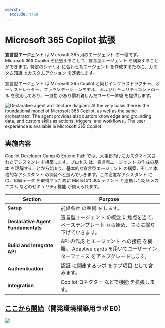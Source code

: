 ```yaml
---
search:
  exclude: true
---
```

# Microsoft 365 Copilot 拡張

**宣言型エージェント** は Microsoft 365 用のエージェント の一種です。Microsoft 365 Copilot を拡張することで、宣言型エージェント を構築することができます。特定のシナリオ に合わせたエージェント を作成するために、カスタム知識 とカスタムアクション を定義します。

宣言型エージェント は Microsoft 365 Copilot と同じインフラストラクチャ、オーケストレーター、ファウンデーションモデル、およびセキュリティコントロール を使用しており、一貫性 があり慣れ親しんだユーザー体験 を提供します。

![Declarative agent architecture diagram. At the very basis there is the foundational model of Microsoft 365 Copilot, as well as the same orchestrator. The agent provides also custom knowledge and grounding data, and custom skills as actions, triggers, and workflows.. The user experience is available in Microsoft 365 Copilot.](../../assets/images/m365-declarative-agent.png)

## 実施内容

Copilot Developer Camp の Extend Path では、人事部向けにカスタマイズされたアシスタント を構築します。プロセス は、宣言型エージェント の作成の基本 を理解することから始まり、基本的な宣言型エージェント の構築、そして本格的なアシスタント の開発へと進んでいきます。この高度なアシスタント には、組織データ を取得するために Microsoft 365 テナント と連携した認証メカニズム などのセキュリティ機能 が備えられます。

| Section                            | Purpose                                                 |
| ---------------------------------- | ------------------------------------------------------- |
| **Setup**                          | 前提条件 の準備 をします。                    |
| **Declarative Agent Fundamentals** | 宣言型エージェント の概念 に焦点を当て、ベーステンプレート から始め、さらに掘り下げていきます。 |
| **Build and Integrate API**        | API の作成 とエージェント への接続 を網羅。 Adaptive cards を用いてユーザーインターフェース をアップグレードします。         |
| **Authentication**                 | 認証 に関連するラボ をサブ項目 として含みます。            |
| **Integration**                    | Copilot コネクター などで機能 を拡張します。                |

## [ここから開始](./00-prerequisites)（開発環境構築用ラボ E0）

<img src="https://m365-visitor-stats.azurewebsites.net/copilot-camp/extend-m365-copilot/index" />